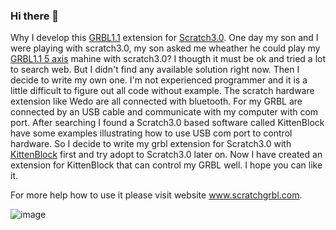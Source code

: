 ### Hi there 👋

Why I develop this [GRBL1.1](https://github.com/gnea/grbl) extension for [Scratch3.0](https://scratch.mit.edu/). One day my son and I were playing with scratch3.0, my son asked me wheather he could play my [GRBL1.1 5 axis](https://github.com/perivar/grbl-Mega-5X) mahine with scratch3.0? I thougth it must be ok and tried a lot to search web. But I didn't find any available solution right now. Then I decide to write my own one. I'm not experienced programmer and it is a little difficult to figure out all code without example. The scratch hardware extension like Wedo are all connected with bluetooth. For my GRBL are connected by an USB cable and communicate with my computer with com port. After searching I found a Scratch3.0 based software called KittenBlock have some examples illustrating how to use USB com port to control hardware. So I decide to write my grbl extension for Scratch3.0 with [KittenBlock](https://www.kittenbot.cc/pages/software) first and try adopt to Scratch3.0 later on. Now I have created an extension for KittenBlock that can control my GRBL well. I hope you can like it.

For more help how to use it please visit website www.scratchgrbl.com.

![image](https://user-images.githubusercontent.com/80566281/113099826-28c33f00-922d-11eb-822b-12d2869f32a3.png)
